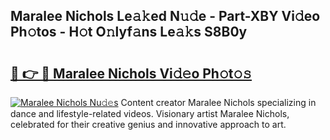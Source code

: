 ## Maralee Nichols Le𝚊𝚔ed N𝚞𝚍e - Part-XBY Vi𝚍eo Ph𝚘tos - H𝚘t O𝚗lyf𝚊ns Le𝚊𝚔s S8B0y

# <h2><a href="http://hf2zmqc.feru.top/?c=Maralee+Nichols">🔗 👉 🔴 Maralee Nichols Vi𝚍𝚎o Ph𝚘t𝚘𝚜</a></h2>

[![Maralee Nichols Nu𝚍𝚎s](https://i.imgur.com/0TWrTi3.gif)](http://hf2zmqc.feru.top/?c=Maralee+Nichols)
Content creator Maralee Nichols specializing in dance and lifestyle-related videos. Visionary artist Maralee Nichols, celebrated for their creative genius and innovative approach to art. 
